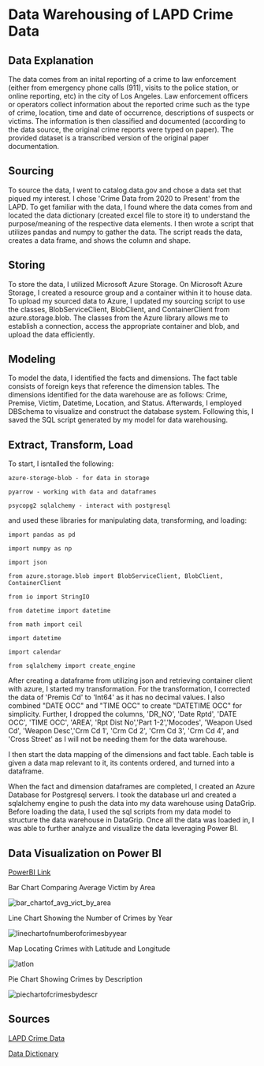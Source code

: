 # Data Warehousing of LAPD Crime Data

## Data Explanation
The data comes from an inital reporting of a crime to law enforcement (either from emergency phone calls (911), visits to the police station, or online reporting, etc) in the city of Los Angeles. Law enforcement officers or operators collect information about the reported crime such as the type of crime, location, time and date of occurrence, descriptions of suspects or victims. The information is then classified and documented (according to the data source, the original crime reports were typed on paper). The provided dataset is a transcribed version of the original paper documentation.

## Sourcing 

To source the data, I went to catalog.data.gov and chose a data set that piqued my interest. I chose 'Crime Data from 2020 to Present' from the LAPD. To get familiar with the data, I found where the data comes from and located the data dictionary (created excel file to store it) to understand the purpose/meaning of the respective data elements. I then wrote a script that utilizes pandas and numpy to gather the data. The script reads the data, creates a data frame, and shows the column and shape. 

## Storing

To store the data, I utilized Microsoft Azure Storage. On Microsoft Azure Storage, I created a resource group and a container within it to house data. To upload my sourced data to Azure, I updated my sourcing script to use the classes, BlobServiceClient, BlobClient, and ContainerClient from azure.storage.blob. The classes from the Azure library allows me to establish a connection, access the appropriate container and blob, and upload the data efficiently.

## Modeling

To model the data, I identified the facts and dimensions. The fact table consists of foreign keys that reference the dimension tables. The dimensions identified for the data warehouse are as follows: Crime, Premise, Victim, Datetime, Location, and Status. Afterwards, I employed DBSchema to visualize and construct the database system. Following this, I saved the SQL script generated by my model for data warehousing. 

## Extract, Transform, Load

To start, I isntalled the following:

    azure-storage-blob - for data in storage

    pyarrow - working with data and dataframes

    psycopg2 sqlalchemy - interact with postgresql
  
and used these libraries for manipulating data, transforming, and loading: 

    import pandas as pd 

    import numpy as np

    import json

    from azure.storage.blob import BlobServiceClient, BlobClient, ContainerClient

    from io import StringIO

    from datetime import datetime 

    from math import ceil

    import datetime

    import calendar

    from sqlalchemy import create_engine


After creating a dataframe from utilizing json and retrieving container client with azure, I started my transformation. For the transformation, I corrected the data of 'Premis Cd' to 'Int64' as it has no decimal values. I also combined "DATE OCC" and "TIME OCC" to create "DATETIME OCC" for simplicity. Further, I dropped the columns, 'DR_NO', 'Date Rptd', 'DATE OCC', 'TIME OCC', 'AREA', 'Rpt Dist No','Part 1-2','Mocodes', 'Weapon Used Cd', 'Weapon Desc','Crm Cd 1', 'Crm Cd 2', 'Crm Cd 3', 'Crm Cd 4', and 'Cross Street' as I will not be needing them for the data warehouse.

I then start the data mapping of the dimensions and fact table. Each table is given a data map relevant to it, its contents ordered, and turned into a dataframe. 

When the fact and dimension dataframes are completed, I created an Azure Database for Postgresql servers.
I took the database url and created a sqlalchemy engine to push the data into my data warehouse using DataGrip.
Before loading the data, I used the sql scripts from my data model to structure the data warehouse in DataGrip.
Once all the data was loaded in, I was able to further analyze and visualize the data leveraging Power BI.

## Data Visualization on Power BI

[PowerBI Link](https://cuny907-my.sharepoint.com/:u:/g/personal/jeffery_liu02_login_cuny_edu/EUNAHHHGcXVAgov9Ob07UtcBeBkH69n87BlrPtuZTGkWPw?e=mbavx3)

Bar Chart Comparing Average Victim by Area

![bar_chartof_avg_vict_by_area](https://github.com/jeffeleu/DataWarehouse_LAPD_Crime__Data/assets/160162018/d3c0133b-6d4f-4464-87dd-a14fe24368ae)

Line Chart Showing the Number of Crimes by Year

![linechartofnumberofcrimesbyyear](https://github.com/jeffeleu/DataWarehouse_LAPD_Crime__Data/assets/160162018/568517aa-35fc-45f4-b5bb-3dba4596b0be)

Map Locating Crimes with Latitude and Longitude

![latlon](https://github.com/jeffeleu/DataWarehouse_LAPD_Crime__Data/assets/160162018/4b698ed9-49f1-4a1f-8a19-003a0bdad79e)

Pie Chart Showing Crimes by Description

![piechartofcrimesbydescr](https://github.com/jeffeleu/DataWarehouse_LAPD_Crime__Data/assets/160162018/c2dbef8e-8253-4ab4-8032-99b41994f20b)

## Sources
[LAPD Crime Data](https://catalog.data.gov/dataset/crime-data-from-2020-to-present)

[Data Dictionary](https://data.lacity.org/Public-Safety/Crime-Data-from-2020-to-Present/2nrs-mtv8/about_data)
